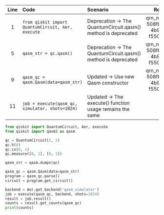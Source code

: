 | Line | Code | Scenario | Reference | Artifact | Refactoring |   
| :--: | :--- | :------- | :-------: | :------- | :---------- | 
| 1 | `from qiskit import QuantumCircuit, Aer, execute` | Deprecation -> The QuantumCircuit.qasm() method is deprecated | qrn_notax_ddbb-508fb6f3-cdfc-4b96-ad81-f550801dbe2f | qiskit | Replace `qc.qasm()` with `qasm.dump(qc)` | 
| 5 | `qasm_str = qc.qasm()` | Deprecation -> The QuantumCircuit.qasm() method is deprecated | qrn_notax_ddbb-508fb6f3-cdfc-4b96-ad81-f550801dbe2f | qiskit | Replace with `qasm_str = qasm.dumps(qc)` | 
| 9 | `qasm_qc = qasm.Qasm(data=qasm_str)` | Updated -> Use new Qasm constructor | qrn_notax_ddbb-508fb6f3-cdfc-4b96-ad81-f550801dbe2f | qiskit.qasm2 | Replace with `qasm_qc = qasm.Qasm(data=qasm_str)` (remains unchanged in 1.0.0) |
| 11 | `job = execute(qasm_qc, simulator, shots=1024)` | Updated -> The execute() function usage remains the same | IK | qiskit | Replace with `job = execute(qasm_qc, backend, shots=1024)` | 

```python
from qiskit import QuantumCircuit, Aer, execute
from qiskit import qasm2 as qasm

qc = QuantumCircuit(2, 2)
qc.h(0)
qc.cx(0, 1)
qc.measure([0, 1], [0, 1])

qasm_str = qasm.dumps(qc)

qasm_qc = qasm.Qasm(data=qasm_str)
program = qasm_qc.parse()
circuit = program.get_circuit()

backend = Aer.get_backend('qasm_simulator')
job = execute(qasm_qc, backend, shots=1024)
result = job.result()
counts = result.get_counts(qasm_qc)
print(counts)
```